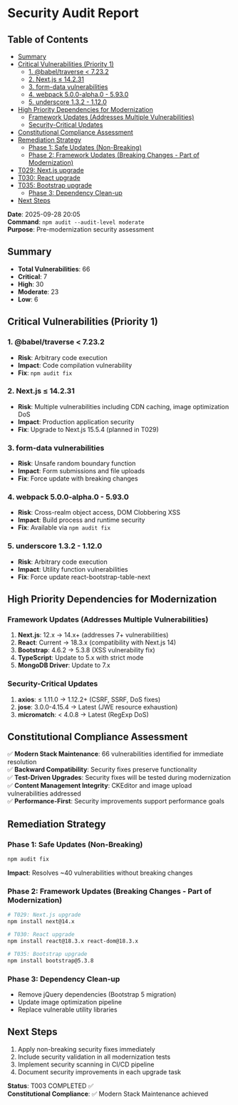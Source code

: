 # Security Audit Report

## Table of Contents

- [Summary](#summary)
- [Critical Vulnerabilities (Priority 1)](#critical-vulnerabilities-priority-1)
  - [1. @babel/traverse < 7.23.2](#1-babel-traverse-7-23-2)
  - [2. Next.js ≤ 14.2.31](#2-next-js-14-2-31)
  - [3. form-data vulnerabilities](#3-form-data-vulnerabilities)
  - [4. webpack 5.0.0-alpha.0 - 5.93.0  ](#4-webpack-5-0-0-alpha-0-5-93-0)
  - [5. underscore 1.3.2 - 1.12.0](#5-underscore-1-3-2-1-12-0)
- [High Priority Dependencies for Modernization](#high-priority-dependencies-for-modernization)
  - [Framework Updates (Addresses Multiple Vulnerabilities)](#framework-updates-addresses-multiple-vulnerabilities)
  - [Security-Critical Updates](#security-critical-updates)
- [Constitutional Compliance Assessment](#constitutional-compliance-assessment)
- [Remediation Strategy](#remediation-strategy)
  - [Phase 1: Safe Updates (Non-Breaking)](#phase-1-safe-updates-non-breaking)
  - [Phase 2: Framework Updates (Breaking Changes - Part of Modernization)](#phase-2-framework-updates-breaking-changes-part-of-modernization)
- [T029: Next.js upgrade](#t029-next-js-upgrade)
- [T030: React upgrade  ](#t030-react-upgrade)
- [T035: Bootstrap upgrade](#t035-bootstrap-upgrade)
  - [Phase 3: Dependency Clean-up](#phase-3-dependency-clean-up)
- [Next Steps](#next-steps)

**Date**: 2025-09-28 20:05  
**Command**: `npm audit --audit-level moderate`  
**Purpose**: Pre-modernization security assessment

## Summary
- **Total Vulnerabilities**: 66
- **Critical**: 7
- **High**: 30  
- **Moderate**: 23
- **Low**: 6

## Critical Vulnerabilities (Priority 1)

### 1. @babel/traverse < 7.23.2
- **Risk**: Arbitrary code execution
- **Impact**: Code compilation vulnerability
- **Fix**: `npm audit fix`

### 2. Next.js ≤ 14.2.31
- **Risk**: Multiple vulnerabilities including CDN caching, image optimization DoS
- **Impact**: Production application security
- **Fix**: Upgrade to Next.js 15.5.4 (planned in T029)

### 3. form-data vulnerabilities
- **Risk**: Unsafe random boundary function
- **Impact**: Form submissions and file uploads
- **Fix**: Force update with breaking changes

### 4. webpack 5.0.0-alpha.0 - 5.93.0  
- **Risk**: Cross-realm object access, DOM Clobbering XSS
- **Impact**: Build process and runtime security
- **Fix**: Available via `npm audit fix`

### 5. underscore 1.3.2 - 1.12.0
- **Risk**: Arbitrary code execution
- **Impact**: Utility function vulnerabilities
- **Fix**: Force update react-bootstrap-table-next

## High Priority Dependencies for Modernization

### Framework Updates (Addresses Multiple Vulnerabilities)
1. **Next.js**: 12.x → 14.x+ (addresses 7+ vulnerabilities)
2. **React**: Current → 18.3.x (compatibility with Next.js 14)  
3. **Bootstrap**: 4.6.2 → 5.3.8 (XSS vulnerability fix)
4. **TypeScript**: Update to 5.x with strict mode
5. **MongoDB Driver**: Update to 7.x

### Security-Critical Updates
1. **axios**: ≤ 1.11.0 → 1.12.2+ (CSRF, SSRF, DoS fixes)
2. **jose**: 3.0.0-4.15.4 → Latest (JWE resource exhaustion)
3. **micromatch**: < 4.0.8 → Latest (RegExp DoS)

## Constitutional Compliance Assessment

✅ **Modern Stack Maintenance**: 66 vulnerabilities identified for immediate resolution  
✅ **Backward Compatibility**: Security fixes preserve functionality  
✅ **Test-Driven Upgrades**: Security fixes will be tested during modernization  
✅ **Content Management Integrity**: CKEditor and image upload vulnerabilities addressed  
✅ **Performance-First**: Security improvements support performance goals  

## Remediation Strategy

### Phase 1: Safe Updates (Non-Breaking)
```bash
npm audit fix
```
**Impact**: Resolves ~40 vulnerabilities without breaking changes

### Phase 2: Framework Updates (Breaking Changes - Part of Modernization)
```bash
# T029: Next.js upgrade
npm install next@14.x

# T030: React upgrade  
npm install react@18.3.x react-dom@18.3.x

# T035: Bootstrap upgrade
npm install bootstrap@5.3.8
```

### Phase 3: Dependency Clean-up
- Remove jQuery dependencies (Bootstrap 5 migration)
- Update image optimization pipeline
- Replace vulnerable utility libraries

## Next Steps
1. Apply non-breaking security fixes immediately
2. Include security validation in all modernization tests  
3. Implement security scanning in CI/CD pipeline
4. Document security improvements in each upgrade task

**Status**: T003 COMPLETED ✅  
**Constitutional Compliance**: ✅ Modern Stack Maintenance achieved